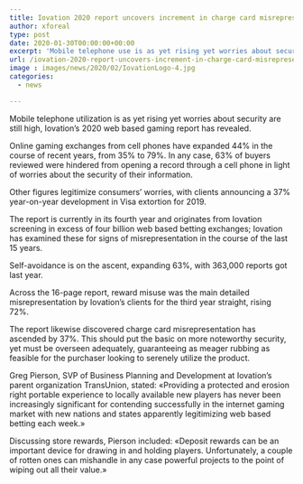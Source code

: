 ```yaml
---
title: Iovation 2020 report uncovers increment in charge card misrepresentation and reward abuse
author: xforeal 
type: post
date: 2020-01-30T00:00:00+00:00
excerpt: 'Mobile telephone use is as yet rising yet worries about security are still high, Iovation&amp;rsquo;s 2020 web based gaming report has revealed '
url: /iovation-2020-report-uncovers-increment-in-charge-card-misrepresentation-and-reward-abuse/
image : images/news/2020/02/IovationLogo-4.jpg
categories:
  - news

---
```

Mobile telephone utilization is as yet rising yet worries about security are still high, Iovation&rsquo;s 2020 web based gaming report has revealed.

Online gaming exchanges from cell phones have expanded 44&percnt; in the course of recent years, from 35&percnt; to 79&percnt;. In any case, 63&percnt; of buyers reviewed were hindered from opening a record through a cell phone in light of worries about the security of their information.

Other figures legitimize consumers&rsquo; worries, with clients announcing a 37&percnt; year-on-year development in Visa extortion for 2019.

The report is currently in its fourth year and originates from Iovation screening in excess of four billion web based betting exchanges; Iovation has examined these for signs of misrepresentation in the course of the last 15 years.

Self-avoidance is on the ascent, expanding 63&percnt;, with 363,000 reports got last year.&nbsp;

Across the 16-page report, reward misuse was the main detailed misrepresentation by Iovation&rsquo;s clients for the third year straight, rising 72&percnt;.&nbsp;

The report likewise discovered charge card misrepresentation has ascended by 37&percnt;. This should put the basic on more noteworthy security, yet must be overseen adequately, guaranteeing as meager rubbing as feasible for the purchaser looking to serenely utilize the product.

Greg Pierson, SVP of Business Planning and Development at Iovation&#8217;s parent organization TransUnion, stated: &#171;Providing a protected and erosion right portable experience to locally available new players has never been increasingly significant for contending successfully in the internet gaming market with new nations and states apparently legitimizing web based betting each week.&#187;

Discussing store rewards, Pierson included: &#171;Deposit rewards can be an important device for drawing in and holding players.&nbsp;Unfortunately, a couple of rotten ones can mishandle in any case powerful projects to the point of wiping out all their value.&#187;